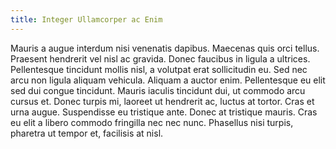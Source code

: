 ```yaml
---
title: Integer Ullamcorper ac Enim
---
```


Mauris a augue interdum nisi venenatis dapibus. Maecenas quis orci tellus. Praesent hendrerit vel nisl ac gravida. Donec faucibus in ligula a ultrices. Pellentesque tincidunt mollis nisl, a volutpat erat sollicitudin eu. Sed nec arcu non ligula aliquam vehicula. Aliquam a auctor enim. Pellentesque eu elit sed dui congue tincidunt. Mauris iaculis tincidunt dui, ut commodo arcu cursus et. Donec turpis mi, laoreet ut hendrerit ac, luctus at tortor. Cras et urna augue. Suspendisse eu tristique ante. Donec at tristique mauris. Cras eu elit a libero commodo fringilla nec nec nunc. Phasellus nisi turpis, pharetra ut tempor et, facilisis at nisl.
